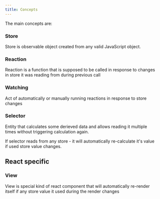 ```yaml
---
title: Concepts
---
```


The main concepts are:

### Store

Store is observable object created from any valid JavaScript object.

### Reaction

Reaction is a function that is supposed to be called in response to changes in store it was reading from during previous call

### Watching

Act of automatically or manually running reactions in response to store changes

### Selector

Entity that calculates some derieved data and allows reading it multiple times without triggering calculation again.

If selector reads from any store - it will automatically re-calculate it's value if used store value changes.

## React specific

### View

View is special kind of react component that will automatically re-render itself if any store value it used during the render changes
